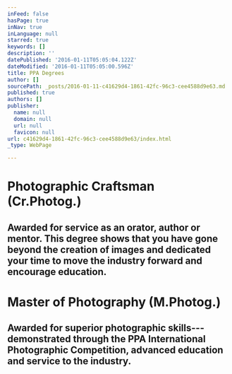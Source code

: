 ```yaml
---
inFeed: false
hasPage: true
inNav: true
inLanguage: null
starred: true
keywords: []
description: ''
datePublished: '2016-01-11T05:05:04.122Z'
dateModified: '2016-01-11T05:05:00.596Z'
title: PPA Degrees
author: []
sourcePath: _posts/2016-01-11-c41629d4-1861-42fc-96c3-cee4588d9e63.md
published: true
authors: []
publisher:
  name: null
  domain: null
  url: null
  favicon: null
url: c41629d4-1861-42fc-96c3-cee4588d9e63/index.html
_type: WebPage

---
```

# Photographic Craftsman (Cr.Photog.)

## Awarded for service as an orator, author or mentor. This degree shows that you have gone beyond the creation of images and dedicated your time to move the industry forward and encourage education.

# Master of Photography (M.Photog.)

## Awarded for superior photographic skills---demonstrated through the PPA International Photographic Competition, advanced education and service to the industry.